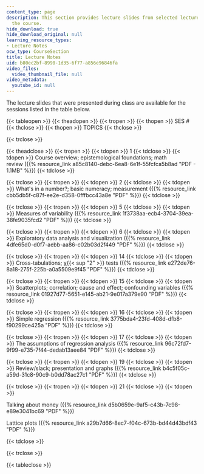 ```yaml
---
content_type: page
description: This section provides lecture slides from selected lecture sessions of
  the course.
hide_download: true
hide_download_original: null
learning_resource_types:
- Lecture Notes
ocw_type: CourseSection
title: Lecture Notes
uid: b80ec2bf-8990-1d35-6f77-a856e96846fa
video_files:
  video_thumbnail_file: null
video_metadata:
  youtube_id: null
---
```


The lecture slides that were presented during class are available for the sessions listed in the table below.

{{< tableopen >}}
{{< theadopen >}}
{{< tropen >}}
{{< thopen >}}
SES #
{{< thclose >}}
{{< thopen >}}
TOPICS
{{< thclose >}}

{{< trclose >}}

{{< theadclose >}}
{{< tropen >}}
{{< tdopen >}}
1
{{< tdclose >}}
{{< tdopen >}}
Course overview; epistemological foundations; math review ({{% resource_link a85c8140-debc-6ea8-6e1f-55fcfca5b8ad "PDF - 1.1MB" %}})
{{< tdclose >}}

{{< trclose >}}
{{< tropen >}}
{{< tdopen >}}
2
{{< tdclose >}}
{{< tdopen >}}
What's in a number?; basic numeracy; measurement ({{% resource_link cbb5db5f-c87f-ee2e-d358-0fffbcc43a8e "PDF" %}})
{{< tdclose >}}

{{< trclose >}}
{{< tropen >}}
{{< tdopen >}}
5
{{< tdclose >}}
{{< tdopen >}}
Measures of variability ({{% resource_link 1f3738aa-ecb4-3704-39ea-38fe9035fcd2 "PDF" %}})
{{< tdclose >}}

{{< trclose >}}
{{< tropen >}}
{{< tdopen >}}
6
{{< tdclose >}}
{{< tdopen >}}
Exploratory data analysis and visualization ({{% resource_link 4dfe65d0-d0f7-aebb-aa86-c02b03d2f449 "PDF" %}})
{{< tdclose >}}

{{< trclose >}}
{{< tropen >}}
{{< tdopen >}}
14
{{< tdclose >}}
{{< tdopen >}}
Cross-tabulations; χ{{< sup "2" >}} tests ({{% resource_link e272de76-8a18-275f-225b-a0a5509e9f45 "PDF" %}})
{{< tdclose >}}

{{< trclose >}}
{{< tropen >}}
{{< tdopen >}}
15
{{< tdclose >}}
{{< tdopen >}}
Scatterplots; correlation; cause and effect; confounding variables ({{% resource_link 01927d77-5651-e145-ab21-9e017a379e90 "PDF" %}})
{{< tdclose >}}

{{< trclose >}}
{{< tropen >}}
{{< tdopen >}}
16
{{< tdclose >}}
{{< tdopen >}}
Simple regression ({{% resource_link 3775bda4-23fd-408d-dfb8-f90299ce425a "PDF" %}})
{{< tdclose >}}

{{< trclose >}}
{{< tropen >}}
{{< tdopen >}}
17
{{< tdclose >}}
{{< tdopen >}}
The assumptions of regression analysis ({{% resource_link 96c72fd7-9f99-e735-7f44-dedab13aee84 "PDF" %}})
{{< tdclose >}}

{{< trclose >}}
{{< tropen >}}
{{< tdopen >}}
19
{{< tdclose >}}
{{< tdopen >}}
Review/slack; presentation and graphs ({{% resource_link b4c5f05c-a59d-31c8-90c9-b0dd78ac27c1 "PDF" %}})
{{< tdclose >}}

{{< trclose >}}
{{< tropen >}}
{{< tdopen >}}
21
{{< tdclose >}}
{{< tdopen >}}


Talking about money ({{% resource_link d5b0659e-9af5-c43b-7c98-e89e3041bc69 "PDF" %}})

Lattice plots ({{% resource_link a29b7d66-8ec7-f04c-673b-bd44d43bdf43 "PDF" %}})


{{< tdclose >}}

{{< trclose >}}

{{< tableclose >}}